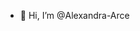 - 👋 Hi, I’m @Alexandra-Arce


<!---
Alexandra-Arce/Alexandra-Arce is a ✨ special ✨ repository because its `README.md` (this file) appears on your GitHub profile.
You can click the Preview link to take a look at your changes.
--->
